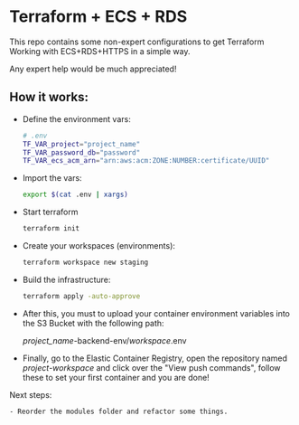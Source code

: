 # Terraform + ECS + RDS

This repo contains some non-expert configurations to get Terraform Working with ECS+RDS+HTTPS in a simple way.

Any expert help would be much appreciated!

## How it works:

- Define the environment vars:

	```sh
	# .env
	TF_VAR_project="project_name"
	TF_VAR_password_db="password"
	TF_VAR_ecs_acm_arn="arn:aws:acm:ZONE:NUMBER:certificate/UUID"
	```

- Import the vars:

	```sh
	export $(cat .env | xargs)
	```
- Start terraform

	```sh
	terraform init
	```

- Create your workspaces (environments):

	```sh
	terraform workspace new staging
	```

- Build the infrastructure:

	```sh
	terraform apply -auto-approve
	```

- After this, you must to upload your container environment variables into the S3 Bucket with the following path:

	_project_name_-backend-env/_workspace_.env

- Finally, go to the Elastic Container Registry, open the repository named _project_-_workspace_ and click over the "View push commands", follow these to set your first container and you are done!

Next steps:

	- Reorder the modules folder and refactor some things.
